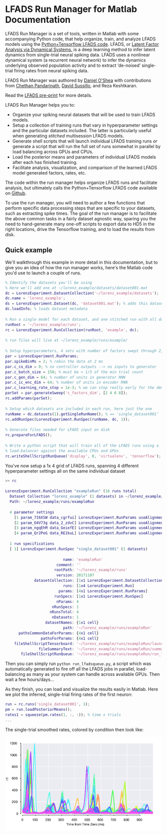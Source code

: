# LFADS Run Manager for Matlab Documentation

LFADS Run Manager is a set of tools, written in Matlab with some accompanying Python code, that help organize, train, and analyze LFADS models using the [Python+Tensorflow LFADS code](https://github.com/tensorflow/models/tree/master/research/lfads). LFADS, or [Latent Factor Analysis via Dynamical Systems](https://www.biorxiv.org/content/early/2017/06/20/152884), is a deep learning method to infer latent dynamics from single-trial neural spiking data. LFADS uses a nonlinear dynamical system (a recurrent neural network) to infer the dynamics underlying observed population activity and to extract ‘de-noised’ single-trial firing rates from neural spiking data.

LFADS Run Manager was authored by [Daniel O'Shea](http://djoshea.com) with contributions from [Chethan Pandarinath](http://snel.gatech.edu/), [David Sussillo](https://research.google.com/pubs/DavidSussillo.html), and Reza Keshtkaran.

Read the [LFADS pre-print](https://www.biorxiv.org/content/early/2017/06/20/152884) for more details.

LFADS Run Manager helps you to:

* Organize your spiking neural datasets that will be used to train LFADS models.
* Setup a collection of training runs that vary in hyperparameter settings and the particular datasets included. The latter is particularly useful when generating _stitched_ multisession LFADS models.
* Generate shell scripts that will launch individual LFADS training runs *or* generate a script that will run the full set of runs somewhat in parallel by load balancing across GPUs and CPUs.
* Load the posterior means and parameters of individual LFADS models after each has finished training.
* Facilitate analysis, visualization, and comparison of the learned LFADS model generated factors, rates, etc.

The code within the run manager helps organize LFADS runs and facilitate analysis, but ultimately calls the Python+Tensorflow LFADS code available on [Github](https://github.com/tensorflow/models/tree/master/research/lfads).

To use the run manager, you will need to author a few functions that perform specific data processing steps that are specific to your datasets, such as extracting spike times. The goal of the run manager is to facilitate the above common tasks in a fairly dataset agnostic way, sparing you the need to hand-generate many one-off scripts to export data to HD5 in the right locations, drive the Tensorflow training, and to load the results from disk.

## Quick example

We'll walkthrough this example in more detail in this documentation, but to give you an idea of how the run manager works, here's the Matlab code you'd use to launch a couple of runs.

```matlab
% Identify the datasets you'll be using
% Here we'll add one at ~/lorenz_example/datasets/dataset001.mat
dc = LorenzExperiment.DatasetCollection('~/lorenz_example/datasets');
dc.name = 'lorenz_example';
ds = LorenzExperiment.Dataset(dc, 'dataset001.mat'); % adds this dataset to the collection
dc.loadInfo; % loads dataset metadata

% Run a single model for each dataset, and one stitched run with all datasets
runRoot = '~/lorenz_example/runs';
rc = LorenzExperiment.RunCollection(runRoot, 'example', dc);

% run files will live at ~/lorenz_example/runs/example/

% Setup hyperparameters, 4 sets with number of factors swept through 2,4,6,8
par = LorenzExperiment.RunParams;
par.spikeBinMs = 2; % rebin the data at 2 ms
par.c_co_dim = 0; % no controller outputs --> no inputs to generator
par.c_batch_size = 150; % must be < 1/5 of the min trial count
par.c_gen_dim = 64; % number of units in generator RNN
par.c_ic_enc_dim = 64; % number of units in encoder RNN
par.c_learning_rate_stop = 1e-3; % we can stop really early for the demo
parSet = par.generateSweep('c_factors_dim', [2 4 6 8]);
rc.addParams(parSet);

% Setup which datasets are included in each run, here just the one
runName = dc.datasets(1).getSingleRunName(); % == 'single_dataset001'
rc.addRunSpec(LorenzExperiment.RunSpec(runName, dc, 1));

% Generate files needed for LFADS input on disk
rc.prepareForLFADS();

% Write a python script that will train all of the LFADS runs using a
% load-balancer against the available CPUs and GPUs
rc.writeShellScriptRunQueue('display', 0, 'virtualenv', 'tensorflow');
```

You've now setup a 1x 4 grid of LFADS runs, spanning 4 different hyperparameter settings all on the same individual dataset

```matlab
>> rc

LorenzExperiment.RunCollection "exampleRun" (16 runs total)
  Dataset Collection "lorenz_example" (1 datasets) in ~/lorenz_example/datasets
  Path: ~/lorenz_example/runs/exampleRun

  4 parameter settings
    [1 param_7I6XSW data_cgrfui] LorenzExperiment.RunParams useAlignmentMatrix=true c_factors_dim=2 c_ic_enc_dim=64 c_gen_dim=64 c_co_dim=0 c_batch_size=150 c_learning_rate_stop=0.001
    [2 param_O4V73g data_2_zdvC] LorenzExperiment.RunParams useAlignmentMatrix=true c_factors_dim=4 c_ic_enc_dim=64 c_gen_dim=64 c_co_dim=0 c_batch_size=150 c_learning_rate_stop=0.001
    [3 param_ngqEhM data_GeiefE] LorenzExperiment.RunParams useAlignmentMatrix=true c_factors_dim=6 c_ic_enc_dim=64 c_gen_dim=64 c_co_dim=0 c_batch_size=150 c_learning_rate_stop=0.001
    [4 param_Qr2PeG data_RE1kuL] LorenzExperiment.RunParams useAlignmentMatrix=true c_factors_dim=8 c_ic_enc_dim=64 c_gen_dim=64 c_co_dim=0 c_batch_size=150 c_learning_rate_stop=0.001

  1 run specifications
  [ 1] LorenzExperiment.RunSpec "single_dataset001" (1 datasets)

                          name: 'exampleRun'
                       comment: ''
                      rootPath: '~/lorenz_example/runs'
                       version: 20171107
             datasetCollection: [1x1 LorenzExperiment.DatasetCollection]
                          runs: [1x4 LorenzExperiment.Run]
                        params: [4x1 LorenzExperiment.RunParams]
                      runSpecs: [1x1 LorenzExperiment.RunSpec]
                       nParams: 4
                     nRunSpecs: 1
                    nRunsTotal: 4
                     nDatasets: 1
                  datasetNames: {1x1 cell}
                          path: '~/lorenz_example/runs/exampleRun'
      pathsCommonDataForParams: {4x1 cell}
                pathsForParams: {4x1 cell}
    fileShellScriptTensorboard: '~/lorenz_example/runs/exampleRun/launch_tensorboard.sh'
               fileSummaryText: '~/lorenz_example/runs/exampleRun/summary.txt'
       fileShellScriptRunQueue: '~/lorenz_example/runs/exampleRun/run_lfadsqueue.py'
```

Then you can simply run `python run_lfadsqueue.py`, a script which was automatically generated to fire off all the LFADS jobs in parallel, load-balancing as many as your system can handle across available GPUs. Then wait a few hours/days...

As they finish, you can load and visualize the results easily in Matlab. Here we plot the inferred, single-trial firing rates of the first neuron:

```matlab
run = rc.runs('single_dataset001', 1);
pm = run.loadPosteriorMeans();
rates1 = squeeze(pm.rates(1, :, :)); % time x trials
...
```

The single-trial smoothed rates, colored by condition then look like:

![Rates neuron 1](images/example_rates.png)

